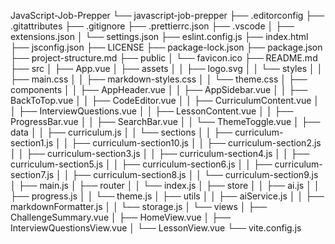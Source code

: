 JavaScript-Job-Prepper
└── javascript-job-prepper
├── .editorconfig
├── .gitattributes
├── .gitignore
├── .prettierrc.json
├── .vscode
│ ├── extensions.json
│ └── settings.json
├── eslint.config.js
├── index.html
├── jsconfig.json
├── LICENSE
├── package-lock.json
├── package.json
├── project-structure.md
├── public
│ └── favicon.ico
├── README.md
├── src
│ ├── App.vue
│ ├── assets
│ │ ├── logo.svg
│ │ └── styles
│ │ ├── main.css
│ │ ├── markdown-styles.css
│ │ └── theme.css
│ ├── components
│ │ ├── AppHeader.vue
│ │ ├── AppSidebar.vue
│ │ ├── BackToTop.vue
│ │ ├── CodeEditor.vue
│ │ ├── CurriculumContent.vue
│ │ ├── InterviewQuestions.vue
│ │ ├── LessonContent.vue
│ │ ├── ProgressBar.vue
│ │ ├── SearchBar.vue
│ │ └── ThemeToggle.vue
│ ├── data
│ │ ├── curriculum.js
│ │ └── sections
│ │ ├── curriculum-section1.js
│ │ ├── curriculum-section10.js
│ │ ├── curriculum-section2.js
│ │ ├── curriculum-section3.js
│ │ ├── curriculum-section4.js
│ │ ├── curriculum-section5.js
│ │ ├── curriculum-section6.js
│ │ ├── curriculum-section7.js
│ │ ├── curriculum-section8.js
│ │ └── curriculum-section9.js
│ ├── main.js
│ ├── router
│ │ └── index.js
│ ├── store
│ │ ├── ai.js
│ │ ├── progress.js
│ │ └── theme.js
│ ├── utils
│ │ ├── aiService.js
│ │ ├── markdownFormatter.js
│ │ └── storage.js
│ └── views
│ ├── ChallengeSummary.vue
│ ├── HomeView.vue
│ ├── InterviewQuestionsView.vue
│ └── LessonView.vue
└── vite.config.js
